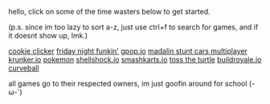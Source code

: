 hello, click on some of the time wasters below to get started.

(p.s. since im too lazy to sort a-z, just use ctrl+f to search for games, 
and if it doesnt show up,  lmk.)

[cookie clicker](https://pixelamp-isgay.github.io/cowokies/)
[friday night funkin'](https://pixelamp-isgay.github.io/fnf/)
[gpop.io](https://pixelamp-isgay.github.io/gpop.io/)
[madalin stunt cars multiplayer](https://pixelamp-isgay.github.io/madalinscm/)
[krunker.io](https://pixelamp-isgay.github.io/krunker.io/)
[pokemon](https://pixelamp-isgay.github.io/pokemongames/)
[shellshock.io](https://pixelamp-isgay.github.io/shellshock/)
[smashkarts.io](https://pixelamp-isgay.github.io/smashkarts/)
[toss the turtle](https://pixelamp-isgay.github.io/tosstheturtle/)
[buildroyale.io](https://pixelamp-isgay.github.io/build-royale/)
[curveball](https://pixelamp-isgay.github.io/curveball/)


all games go to their respected owners, im just goofin around for school (-ω-`)
